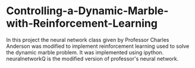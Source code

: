 # Controlling-a-Dynamic-Marble-with-Reinforcement-Learning
In this project the neural network class given by Professor Charles Anderson was modified to implement reinforcement learning used to solve the dynamic marble problem. It was implemented using ipython.
neuralnetworkQ is the modified version of professor's neural network.
